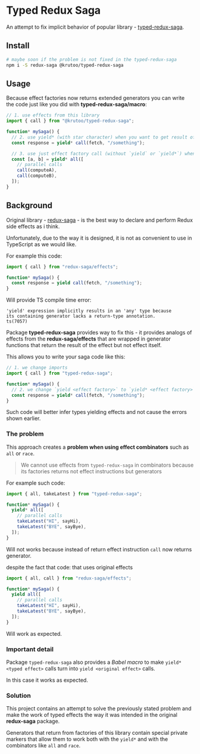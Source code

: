 # Typed Redux Saga

An attempt to fix implicit behavior of popular library - [typed-redux-saga](https://github.com/agiledigital/typed-redux-saga).

## Install

```bash
# maybe soon if the problem is not fixed in the typed-redux-saga
npm i -S redux-saga @krutoo/typed-redux-saga
```

## Usage

Because effect factories now returns extended generators you can write the code just like you did with **typed-redux-saga/macro**:

```ts
// 1. use effects from this library
import { call } from "@krutoo/typed-redux-saga";

function* mySaga() {
  // 2. use yield* (with star character) when you want to get result of effect
  const response = yield* call(fetch, "/something");

  // 3. use just effect factory call (without `yield` or `yield*`) when you want to pass it to combinator (all or race)
  const [a, b] = yield* all([
    // parallel calls
    call(computeA),
    call(computeB),
  ]);
}
```

## Background

Original library - [redux-saga](https://redux-saga.js.org/) - is the best way to declare and perform Redux side effects as i think.

Unfortunately, due to the way it is designed, it is not as convenient to use in TypeScript as we would like.

For example this code:

```ts
import { call } from "redux-saga/effects";

function* mySaga() {
  const response = yield call(fetch, "/something");
}
```

Will provide TS compile time error:

```
'yield' expression implicitly results in an 'any' type because
its containing generator lacks a return-type annotation.
ts(7057)
```

Package **typed-redux-saga** provides way to fix this - it provides analogs of effects from the **redux-saga/effects** that are wrapped in generator functions that return the result of the effect but not effect itself.

This allows you to write your saga code like this:

```ts
// 1. we change imports
import { call } from "typed-redux-saga";

function* mySaga() {
  // 2. we change `yield <effect factory>` to `yield* <effect factory>`
  const response = yield* call(fetch, "/something");
}
```

Such code will better infer types yielding effects and not cause the errors shown earlier.

### The problem

This approach creates a **problem when using effect combinators** such as `all` or `race`.

> We cannot use effects from `typed-redux-saga` in combinators because its factories returns not effect instructions but generators

For example such code:

```ts
import { all, takeLatest } from "typed-redux-saga";

function* mySaga() {
  yield* all([
    // parallel calls
    takeLatest("HI", sayHi),
    takeLatest("BYE", sayBye),
  ]);
}
```

Will not works because instead of return effect instruction `call` now returns generator.

despite the fact that code: that uses original effects

```ts
import { all, call } from "redux-saga/effects";

function* mySaga() {
  yield all([
    // parallel calls
    takeLatest("HI", sayHi),
    takeLatest("BYE", sayBye),
  ]);
}
```

Will work as expected.

### Important detail

Package `typed-redux-saga` also provides a _Babel macro_ to make `yield* <typed effect>` calls turn into `yield <original effect>` calls.

In this case it works as expected.

### Solution

This project contains an attempt to solve the previously stated problem and make the work of typed effects the way it was intended in the original **redux-saga** package.

Generators that return from factories of this library contain special private markers that allow them to work both with the `yield*` and with the combinators like `all` and `race`.

